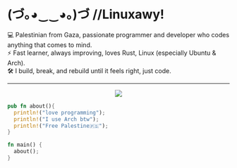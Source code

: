 # (づ｡◕‿‿◕｡)づ //**Linuxawy**!

💻 Palestinian from Gaza, passionate programmer and developer who codes anything that comes to mind.  
⚡ Fast learner, always improving, loves Rust, Linux (especially Ubuntu & Arch).  
🛠️ I build, break, and rebuild until it feels right, just code.  

---

<p align="center">
  <a href="https://skillicons.dev">
    <img src="https://skillicons.dev/icons?i=html,css,js,cs,dotnet,c,cpp,go,py,php,laravel,rust,bash,git,github,linux,ubuntu,arch,vscode,visualstudio,obsidian,godot,discord,android" />
  </a>
</p>

```rust
pub fn about(){
  println!("love programming");
  println!("I use Arch btw");
  println!("Free Palestine🇵🇸");
}

fn main() {
  about();
}
```
